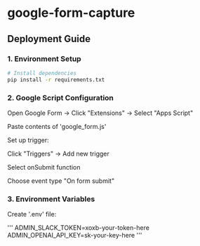 # google-form-capture
## Deployment Guide
### 1. Environment Setup
```bash
# Install dependencies
pip install -r requirements.txt
```

### 2. Google Script Configuration
Open Google Form → Click "Extensions" → Select "Apps Script"

Paste contents of 'google_form.js'

Set up trigger:

Click "Triggers" → Add new trigger

Select onSubmit function

Choose event type "On form submit"

### 3. Environment Variables
Create '.env' file:

'''
ADMIN_SLACK_TOKEN=xoxb-your-token-here
ADMIN_OPENAI_API_KEY=sk-your-key-here
'''
